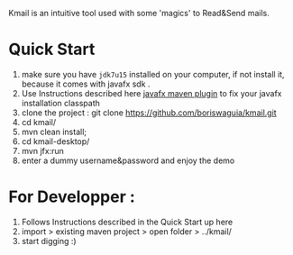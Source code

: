 Kmail is an intuitive tool used with some \'magics\' to Read&Send mails.

Quick Start
===========
1. make sure you have <code>jdk7u15</code> installed on your computer, if not install it, because it comes with javafx sdk .
2. Use Instructions described here <a href="http://www.zenjava.com/2012/11/24/from-zero-to-javafx-in-5-minutes/"> javafx maven plugin</a> to fix your javafx installation classpath
3. clone the project :  git clone https://github.com/boriswaguia/kmail.git
4. cd kmail/
5. mvn clean install;
6. cd kmail-desktop/
7. mvn jfx:run 
8. enter a dummy username&password and enjoy the demo

For Developper :
===============

1. Follows Instructions described in the Quick Start up here
2. import > existing maven project > open folder > ../kmail/
3. start digging :)

